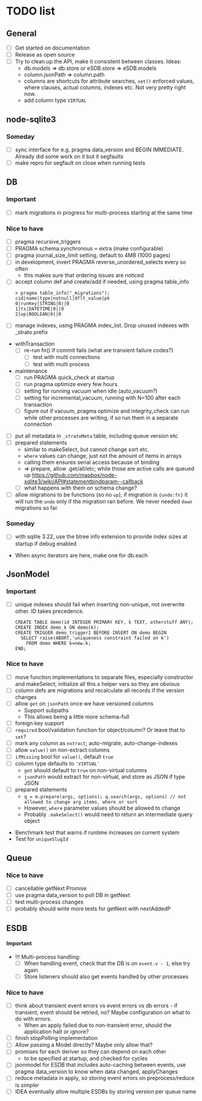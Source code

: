 # TODO list

## General

* [ ] Get started on documentation
* [ ] Release as open source
* [ ] Try to clean up the API, make it consistent between classes. Ideas:
  * db.models => db.store or eSDB.store => eSDB.models
  * column.jsonPath => column.path
  * columns are shortcuts for attribute searches, `set()` enforced values, where clauses, actual columns, indexes etc. Not very pretty right now.
  * add column type `VIRTUAL`

## node-sqlite3

### Someday

* [ ] sync interface for e.g. pragma data_version and BEGIN IMMEDIATE. Already did some work on it but it segfaults
* [ ] make repro for segfault on close when running tests

## DB

### Important

* [ ] mark migrations in progress for multi-process starting at the same time

### Nice to have

* [ ] pragma recursive_triggers
* [ ] PRAGMA schema.synchronous = extra (make configurable)
* [ ] pragma journal_size_limit setting, default to 4MB (1000 pages)
* [ ] in development, invert PRAGMA reverse_unordered_selects every so often
  * this makes sure that ordering issues are noticed
* [ ] accept column def and create/add if needed, using pragma table_info
  ```
  > pragma table_info("_migrations");
  cid|name|type|notnull|dflt_value|pk
  0|runKey|STRING|0||0
  1|ts|DATETIME|0||0
  2|up|BOOLEAN|0||0
  ```
* [ ] manage indexes, using PRAGMA index_list. Drop unused indexes with \_strato prefix
* withTransaction
  * [ ] re-run fn() if commit fails (what are transient failure codes?)
    * [ ] test with multi connections
    * [ ] test with multi process
* maintenance
  * [ ] run PRAGMA quick_check at startup
  * [ ] run pragma optimize every few hours
  * [ ] setting for running vacuum when idle (auto_vacuum?)
  * [ ] setting for incremental_vacuum, running with N=100 after each transaction
  * [ ] figure out if vacuum, pragma optimize and integrity_check can run while other processes are writing, if so run them in a separate connection
* [ ] put all metadata in `_stratoMeta` table, including queue version etc
* [ ] prepared statements
  * similar to makeSelect, but cannot change sort etc.
  * `where` values can change, just not the amount of items in arrays
  * calling them ensures serial access because of binding
  * => prepare, allow .get/all/etc; while those are active calls are queued up
    https://github.com/mapbox/node-sqlite3/wiki/API#statementbindparam--callback
  * [ ] what happens with them on schema change?
* [ ] allow migrations to be functions (so no `up`); if migration is `{undo:fn}` it will run the `undo` only if the migration ran before. We never needed `down` migrations so far.

### Someday

* [ ] with sqlite 3.22, use the btree info extension to provide index sizes at startup if debug enabled
* When async iterators are here, make one for db.each

## JsonModel

### Important

* [ ] unique indexes should fail when inserting non-unique, not overwrite other. ID takes precedence.
  ```
  CREATE TABLE demo(id INTEGER PRIMARY KEY, k TEXT, otherstuff ANY);
  CREATE INDEX demo_k ON demo(k);
  CREATE TRIGGER demo_trigger1 BEFORE INSERT ON demo BEGIN
    SELECT raise(ABORT,'uniqueness constraint failed on k')
      FROM demo WHERE k=new.k;
  END;
  ```

### Nice to have

* [ ] move function implementations to separate files, especially constructor and makeSelect; initialize all this.x helper vars so they are obvious
* [ ] column defs are migrations and recalculate all records if the version changes
* [ ] allow `get` on `jsonPath` once we have versioned columns
  * Support subpaths
  * This allows being a little more schema-full
* [ ] foreign key support
* [ ] `required` bool/validation function for object/column? Or leave that to `set`?
* [ ] mark any column as `extract`; auto-migrate, auto-change-indexes
* [ ] allow `value()` on non-extract columns
* [ ] `ifMissing` bool for `value()`, default `true`
* [ ] column type defaults to `'VIRTUAL'`
  * `get` should default to `true` on non-virtual columns
  * `jsonPath` would extract for non-virtual, and store as JSON if type JSON
* [ ] prepared statements
  * `q = m.prepare(args, options); q.search(args, options) // not allowed to change arg items, where or sort`
  * However, `where` parameter values should be allowed to change
  * Probably `.makeSelect()` would need to return an intermediate query object
* Benchmark test that warns if runtime increases on current system
* Test for `uniqueSlugId`

## Queue

### Nice to have

* [ ] cancellable getNext Promise
* [ ] use pragma data_version to poll DB in getNext
* [ ] test multi-process changes
* [ ] probably should write more tests for getNext with nextAddedP

## ESDB

#### Important

* !!! Multi-process handling:
  * [ ] When handling event, check that the DB is on `event.v - 1`, else try again
  * [ ] Store listeners should also get events handled by other processes

### Nice to have

* [ ] think about transient event errors vs event errors vs db errors - if transient, event should be retried, no? Maybe configuration on what to do with errors.
  * When an apply failed due to non-transient error, should the application halt or ignore?
* [ ] finish stopPolling implementation
* [ ] Allow passing a Model directly? Maybe only allow that?
* [ ] promises for each deriver so they can depend on each other
  * to be specified at startup, and checked for cycles
* [ ] jsonmodel for ESDB that includes auto-caching between events, use pragma data_version to know when data changed, applyChanges
* [ ] reduce metadata in apply, so storing event errors on preprocess/reduce is simpler
* [ ] IDEA eventually allow multiple ESDBs by storing version per queue name
